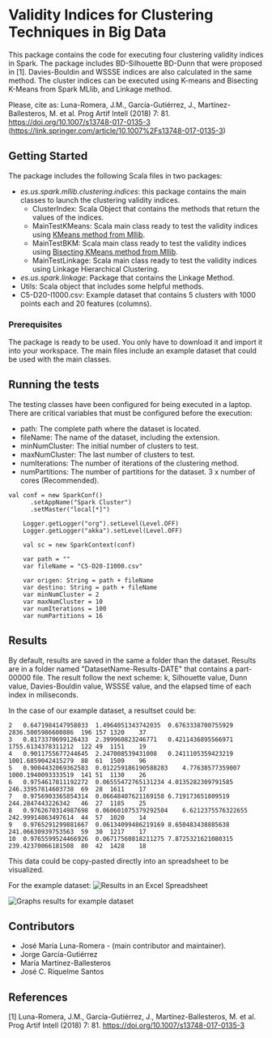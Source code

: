 # Validity Indices for Clustering Techniques in Big Data

This package contains the code for executing four clustering validity indices in Spark. The package includes BD-Silhouette BD-Dunn that were proposed in [1]. Davies-Bouldin and WSSSE indices are also calculated in the same method. The cluster indices can be executed using K-means and Bisecting K-Means from Spark MLlib, and Linkage method.

Please, cite as: Luna-Romera, J.M., García-Gutiérrez, J., Martínez-Ballesteros, M. et al. Prog Artif Intell (2018) 7: 81. https://doi.org/10.1007/s13748-017-0135-3 (https://link.springer.com/article/10.1007%2Fs13748-017-0135-3)

## Getting Started
The package includes the following Scala files in two packages:
* *es.us.spark.mllib.clustering.indices*: this package contains the main classes to launch the clustering validity indices.
  * ClusterIndex: Scala Object that contains the methods that return the values of the indices.
  * MainTestKMeans: Scala main class ready to test the validity indices using [KMeans method from Mllib](https://spark.apache.org/docs/1.6.2/mllib-clustering.html#k-means).
  * MainTestBKM: Scala main class ready to test the validity indices using [Bisecting KMeans method from Mllib](https://spark.apache.org/docs/1.6.2/mllib-clustering.html#bisecting-k-means).
  * MainTestLinkage: Scala main class ready to test the validity indices using Linkage Hierarchical Clustering.
* *es.us.spark.linkage*: Package that contains the Linkage Method.  
* Utils: Scala object that includes some helpful methods.
* C5-D20-I1000.csv: Example dataset that contains 5 clusters with 1000 points each and 20 features (columns).

### Prerequisites

The package is ready to be used. You only have to download it and import it into your workspace. The main files include an example dataset that could be used with the main classes.

## Running the tests

The testing classes have been configured for being executed in a laptop. There are critical variables that must be configured before the execution:
* path: The complete path where the dataset is located.
* fileName: The name of the dataset, including the extension.
* minNumCluster: The initial number of clusters to test.
* maxNumCluster: The last number of clusters to test.
* numIterations: The number of iterations of the clustering method.
* numPartitions: The number of partitions for the dataset. 3 x number of cores (Recommended).


```
val conf = new SparkConf()
      .setAppName("Spark Cluster")
      .setMaster("local[*]")

    Logger.getLogger("org").setLevel(Level.OFF)
    Logger.getLogger("akka").setLevel(Level.OFF)

    val sc = new SparkContext(conf)

    var path = ""
    var fileName = "C5-D20-I1000.csv"

    var origen: String = path + fileName
    var destino: String = path + fileName
    var minNumCluster = 2
    var maxNumCluster = 10
    var numIterations = 100
    var numPartitions = 16
```


## Results

By default, results are saved in the same a folder than the dataset. Results are in a folder named "DatasetName-Results-DATE" that contains a part-00000 file. The result follow the next scheme: k, Silhouette value, Dunn value, Davies-Bouldin value, WSSSE value, and the elapsed time of each index in miliseconds. 

In the case of our example dataset, a resultset could be:
```
2	0.6471984147958033	1.4964051343742035	0.6763338700755929	2836.5005986600886	196	157	1320	37
3	0.8173370699126433	2.399960823246771	0.4211436895566971	1755.6134378311212	122	49	1151	19
4	0.9011755677244645	2.247008539431008	0.2411105359423219	1001.6859042415279	88	61	1509	96
5	0.9004432069362583	0.012259186190588283	4.77638577359007	1000.1940093333519	141	51	1130	26
6	0.9754617811192272	0.06555472765131234	4.0135282309791585	246.33957814603738	69	28	1611	17
7	0.9756903365854314	0.06648407621169158	6.719173651809519	244.2847443226342	46	27	1185	25
8	0.9762670314987698	0.060601075379292504	6.6212375576322655	242.99914863497614	44	57	1020	14
9	0.9765291299881667	0.06134099486219169	8.650483438885638	241.06630939753563	59	30	1217	17
10	0.9765599524466926	0.06717560818211275	7.8725321621080315	239.42370066181508	80	42	1428	18
```

This data could be copy-pasted directly into an spreadsheet to be visualized.

For the example dataset:
![Results in an Excel Spreadsheet](https://github.com/josemarialuna/ClusterIndices/blob/master/result_data.PNG)

![Graphs results for example dataset](https://github.com/josemarialuna/ClusterIndices/blob/master/result_graph.PNG)

## Contributors

* José María Luna-Romera - (main contributor and maintainer).
* Jorge García-Gutiérrez
* María Martínez-Ballesteros
* José C. Riquelme Santos

## References

[1] Luna-Romera, J.M., García-Gutiérrez, J., Martínez-Ballesteros, M. et al. Prog Artif Intell (2018) 7: 81. https://doi.org/10.1007/s13748-017-0135-3

